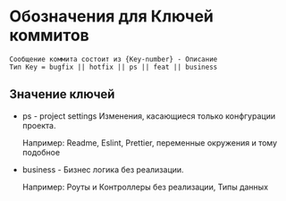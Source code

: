 # Обозначения для Ключей коммитов
    Сообщение коммита состоит из {Key-number} - Описание
    Тип Key = bugfix || hotfix || ps || feat || business

## Значение ключей

- ps - project settings Изменения, касающиеся только конфгурации проекта. 

    Например: Readme, Eslint, Prettier, переменные окружения и тому подобное


- business - Бизнес логика без реализации. 

    Например: Роуты и Контроллеры без реализации, Типы данных 




